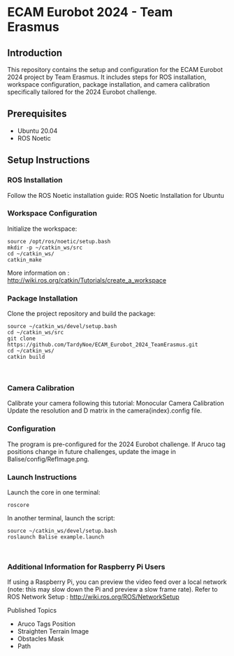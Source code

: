 # ECAM Eurobot 2024 - Team Erasmus
## Introduction
This repository contains the setup and configuration for the ECAM Eurobot 2024 project by Team Erasmus. It includes steps for ROS installation, workspace configuration, package installation, and camera calibration specifically tailored for the 2024 Eurobot challenge.
## Prerequisites
* Ubuntu 20.04
* ROS Noetic
## Setup Instructions
### ROS Installation
Follow the ROS Noetic installation guide: ROS Noetic Installation for Ubuntu
### Workspace Configuration
Initialize the workspace:
```
source /opt/ros/noetic/setup.bash
mkdir -p ~/catkin_ws/src
cd ~/catkin_ws/
catkin_make
```
More information on : http://wiki.ros.org/catkin/Tutorials/create_a_workspace

### Package Installation
Clone the project repository and build the package:
```
source ~/catkin_ws/devel/setup.bash
cd ~/catkin_ws/src
git clone https://github.com/TardyNoe/ECAM_Eurobot_2024_TeamErasmus.git
cd ~/catkin_ws/
catkin build
```
  
### Camera Calibration
Calibrate your camera following this tutorial: Monocular Camera Calibration
Update the resolution and D matrix in the camera{index}.config file.
### Configuration
The program is pre-configured for the 2024 Eurobot challenge.
If Aruco tag positions change in future challenges, update the image in Balise/config/RefImage.png.

### Launch Instructions
Launch the core in one terminal:
```
roscore
```
In another terminal, launch the script:
```
source ~/catkin_ws/devel/setup.bash
roslaunch Balise example.launch
```
	  
### Additional Information for Raspberry Pi Users
If using a Raspberry Pi, you can preview the video feed over a local network (note: this may slow down the Pi and preview a slow frame rate). 
Refer to ROS Network Setup : http://wiki.ros.org/ROS/NetworkSetup

Published Topics
* Aruco Tags Position
* Straighten Terrain Image
* Obstacles Mask
* Path
